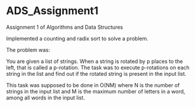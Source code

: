 # ADS_Assignment1

Assignment 1 of Algorithms and Data Structures

Implemented a counting and radix sort to solve a problem.

The problem was:

You are given a list of strings. When a string is rotated by p places to the left, that is called a p-rotation. 
The task was to execute p-rotations on each string in the list and find out if the rotated string is present in the input list.

This task was supposed to be done in O(NM) where 
N is the number of strings in the input list and 
M is the maximum number of letters in a word, among all words in the input list.

